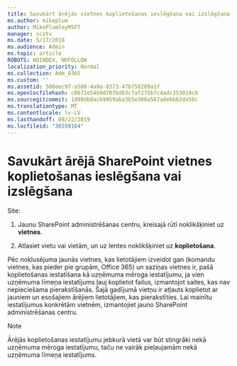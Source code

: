 ```yaml
---
title: Savukārt ārējās vietnes koplietošanas ieslēgšana vai izslēgšana
ms.author: mikeplum
author: MikePlumleyMSFT
manager: scotv
ms.date: 5/17/2018
ms.audience: Admin
ms.topic: article
ROBOTS: NOINDEX, NOFOLLOW
localization_priority: Normal
ms.collection: Adm_O365
ms.custom: ''
ms.assetid: 500eec97-a508-4a9a-8373-47b758209a1f
ms.openlocfilehash: c0671e54b9d707bd63c7af275bfc4adc353019c6
ms.sourcegitcommit: 1d98db8acb9959aba3b5e308a567ade6b62da56c
ms.translationtype: MT
ms.contentlocale: lv-LV
ms.lasthandoff: 08/22/2019
ms.locfileid: "36559164"
---
```

# <a name="turn-external-sharing-on-or-off-for-a-sharepoint-site"></a>Savukārt ārējā SharePoint vietnes koplietošanas ieslēgšana vai izslēgšana

Site:
  
1. Jaunu SharePoint administrēšanas centru, kreisajā rūtī noklikšķiniet uz **vietnes**.
    
2. Atlasiet vietu vai vietām, un uz lentes noklikšķiniet uz **koplietošana**.
    
Pēc noklusējuma jaunās vietnes, kas lietotājiem izveidot gan (komandu vietnes, kas pieder pie grupām, Office 365) un saziņas vietnes ir, pašā koplietošanas iestatīšana kā uzņēmuma mēroga iestatījumu, ja vien uzņēmuma līmeņa iestatījums ļauj koplietot failus, izmantojot saites, kas nav nepieciešama pierakstīšanās. Šajā gadījumā vietņu ir atļauts koplietot ar jauniem un esošajiem ārējiem lietotājiem, kas pierakstīties. Lai mainītu iestatījumus konkrētām vietnēm, izmantojiet jauno SharePoint administrēšanas centru.
  
> [!NOTE]
> Ārējās koplietošanas iestatījumu jebkurā vietā var būt stingrāki nekā uzņēmuma mēroga iestatījumu, taču ne vairāk pieļaujamām nekā uzņēmuma līmeņa iestatījums. 
  

